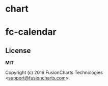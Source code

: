 # chart
# fc-calendar

## License

__MIT__

Copyright (c) 2016 FusionCharts Technologies  &lt;support@fusioncharts.com&gt;.
